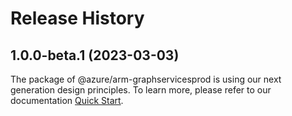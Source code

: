 # Release History
    
## 1.0.0-beta.1 (2023-03-03)

The package of @azure/arm-graphservicesprod is using our next generation design principles. To learn more, please refer to our documentation [Quick Start](https://aka.ms/js-track2-quickstart).
